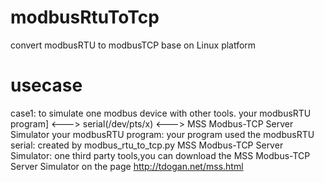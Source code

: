 # modbusRtuToTcp
convert modbusRTU to modbusTCP base on Linux platform
# usecase
case1: to simulate one modbus device with other tools.
       your modbusRTU program] <---> serial(/dev/pts/x) <---> MSS Modbus-TCP Server Simulator
       your modbusRTU program: your program used the modbusRTU
       serial: created by modbus_rtu_to_tcp.py
       MSS Modbus-TCP Server Simulator: one third party tools,you can download the MSS Modbus-TCP Server Simulator 
                                        on the page http://tdogan.net/mss.html
